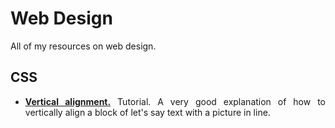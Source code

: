# Web Design

<div align="justify">

All of my resources on web design.

## CSS

* **[Vertical alignment.](https://www.sitepoint.com/atoz-css-screencast-vertical/)** Tutorial. A very good explanation of how to vertically align a block of let's say text with a picture in line.

</div>
